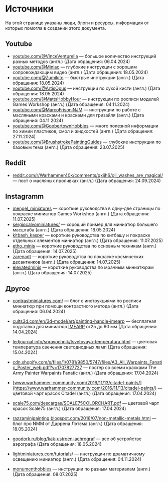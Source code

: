 # Источники

На этой странице указаны люди, блоги и ресурсы, информация от которых помогла в создании этого документа.

## Youtube

- [youtube.com/@VinceVenturella](https://www.youtube.com/@VinceVenturella) — большое количество инструкций разных методов (англ.) (Дата обращения: 06.04.2024)
- [youtube.com/@Miniac](https://www.youtube.com/@Miniac) — глубокие инструкции с хорошим сопровождающим видео (англ.) (Дата обращения: 18.05.2024)
- [youtube.com/@Zumikito](https://www.youtube.com/@Zumikito) — быстрые инструкции (англ.) (Дата обращения: 18.05.2024)
- [youtube.com/@ArtisOpus](https://www.youtube.com/@ArtisOpus) — инструкции по сухой кисти (англ.) (Дата обращения: 18.05.2024)
- [youtube.com/@MattsHobbyHour](https://www.youtube.com/@MattsHobbyHour) — инструкции по росписи моделей Games Workshop (англ.) (Дата обращения: 04.11.2024)
- [youtube.com/@MarcoFrisoniNJM](https://www.youtube.com/@MarcoFrisoniNJM) — инструкции по работе с масляными красками и красками для гризайля (англ.) (Дата обращения: 04.11.2024)
- [youtube.com/@GoobertownHobbies](https://www.youtube.com/@GoobertownHobbies) — много полезной информации по химии пластиков, смол и жидкостей (англ.) (Дата обращения: 27.11.2024)
- [youtube.com/@BrushstrokePaintingGuides](https://www.youtube.com/@BrushstrokePaintingGuides) — глубокие инструкции по базовым тема (англ.) (Дата обращения: 23.07.2025)

## Reddit

- [reddit.com/r/Warhammer40k/comments/qxijh6/oil_washes_are_magical/](https://www.reddit.com/r/Warhammer40k/comments/qxijh6/oil_washes_are_magical/) — пост о масляных проливках (англ.) (Дата обращения: 24.09.2024)

## Instagramm

- [mengel_miniatures](https://www.instagram.com/mengel_miniatures/) — короткие руководства в одну-две страницы по покраске миниатюр Games Workshop (англ.) (Дата обращения: 11.07.2025)
- [sergiocalvominiatures/](https://www.instagram.com/sergiocalvominiatures/) — хороший пример для миниатюр большего масштаба (англ.) (Дата обращения: 18.05.2024)
- [kitbash_kasper](https://www.instagram.com/kitbash_kasper/) — короткие руководства по китбашу и покраске отдельных элементов миниатюр (англ.) (Дата обращения: 11.07.2025)
- [etho_minis](https://www.instagram.com/etho_minis/) — короткие руководства по основным техникам (англ.) (Дата обращения: 14.07.2025)
- [zarenadt](https://www.instagram.com/zarenadt/) — короткие руководства по покраске космических десантников (англ.) (Дата обращения: 14.07.2025)
- [elevatedminis](https://www.instagram.com/elevatedminis/) — короткие руководства по мрачным миниатюрам (англ.) (Дата обращения: 14.07.2025)

## Другое

- [contrastminiatures.com/](http://www.contrastminiatures.com/) — блог с инструкциями по росписи миниатюр при помощи контрастного метода (англ.) (Дата обращения: 06.04.2024)
- [cults3d.com/en/3d-model/art/painting-handle-imearp](https://cults3d.com/en/3d-model/art/painting-handle-imearp) — бесплатная подставка для миниатюр [IMEARP](https://cults3d.com/en/users/ImEarp) от25 до 60 мм (Дата обращения: 14.04.2024)
- [ledjournal.info/spravochnik/tsvetovaya-temperatura.html](https://ledjournal.info/spravochnik/tsvetovaya-temperatura.html) — цветовая температура свечения светодиодных ламп (Дата обращения: 15.04.2024)
- [cdn.shopify.com/s/files/1/0781/9850/5747/files/A3_All_Warpaints_Fanatic_Poster_web.pdf?v=1707827727](https://cdn.shopify.com/s/files/1/0781/9850/5747/files/A3_All_Warpaints_Fanatic_Poster_web.pdf?v=1707827727) — постер со всеми красками The Army Painter Warpaints Fanatic (англ.) (Дата обращения: 17.04.2024)
- [www.warhammer-community.com/2016/11/13/citadel-paints/](https://www.warhammer-community.com/2016/11/13/citadel-paints/) — цветовой чарт красок Citadel (англ.) (Дата обращения: 17.04.2024)
- [scale75.com/descargas/SCALE75COLORCHART.pdf](https://scale75.com/descargas/SCALE75COLORCHART.pdf) — цветовой чарт красок Scale75 (англ.) (Дата обращения: 17.04.2024)

- [razzaminipainting.blogspot.com/2016/07/non-metallic-metals.html](https://razzaminipainting.blogspot.com/2016/07/non-metallic-metals.html) — блог про NMM от Даррена Лэтэма (англ.) (Дата обращения: 18.05.2024)
- [goodork.ru/blog/kak-ustroen-aehrograf](https://goodork.ru/blog/kak-ustroen-aehrograf) — все об устройстве аэрографа (Дата обращения: 18.05.2024)
- [lightminiatures.com/tutorials/](https://www.lightminiatures.com/tutorials/) — инструкции по драматичному освещению миниатюр (англ.) (Дата обращения: 04.11.2024)
- [monumenthobbies](https://monumenthobbies.com/blogs/methodologies) — инструкции по разным материалам (англ.) (Дата обращения: 08.07.2025)
